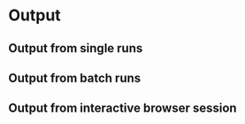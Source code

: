 # Output

## Output from single runs


## Output from batch runs


## Output from interactive browser session